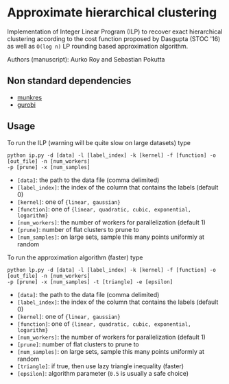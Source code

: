 # Approximate hierarchical clustering  

Implementation of Integer Linear Program (ILP) to recover exact hierarchical clustering
according to the cost function proposed by Dasgupta (STOC '16) as well as `O(log n)`
LP rounding based approximation algorithm. 

Authors (manuscript): Aurko Roy and Sebastian Pokutta 

## Non standard dependencies
 - [munkres](https://pypi.python.org/pypi/munkres/)
 - [gurobi](http://www.gurobi.com/) 

## Usage
To run the ILP (warning will be quite slow on large datasets) type

```shell
python ip.py -d [data] -l [label_index] -k [kernel] -f [function] -o [out_file] -n [num_workers] 
-p [prune] -x [num_samples]
```

* `[data]`: the path to the data file (comma delimited)
* `[label_index]`: the index of the column that contains the labels (default 0)
* `[kernel]`: one of `{linear, gaussian}`
* `[function]`: one of `{linear, quadratic, cubic, exponential, logarithm}`
* `[num_workers]`: the number of workers for parallelization (default 1)
* `[prune]`: number of flat clusters to prune to
* `[num_samples]`: on large sets, sample this many points uniformly at random

To run the approximation algorithm (faster) type

```shell
python lp.py -d [data] -l [label_index] -k [kernel] -f [function] -o [out_file] -n [num_workers] 
-p [prune] -x [num_samples] -t [triangle] -e [epsilon]
```

* `[data]`: the path to the data file (comma delimited)
* `[label_index]`: the index of the column that contains the labels (default 0)
* `[kernel]`: one of `{linear, gaussian}`
* `[function]`: one of `{linear, quadratic, cubic, exponential, logarithm}`
* `[num_workers]`: the number of workers for parallelization (default 1)
* `[prune]`: number of flat clusters to prune to
* `[num_samples]`: on large sets, sample this many points uniformly at random
* `[triangle]`: if true, then use lazy triangle inequality (faster)
* `[epsilon]`: algorithm parameter (`0.5` is usually a safe choice)
